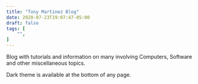 ```yaml
---
title: "Tony Martinez Blog"
date: 2020-07-23T19:07:47-05:00
draft: false
tags: [
	"",
]
---
```


Blog with tutorials and information on many involving Computers, Software and other miscellaneous topics. 

Dark theme is available at the bottom of any page.  
